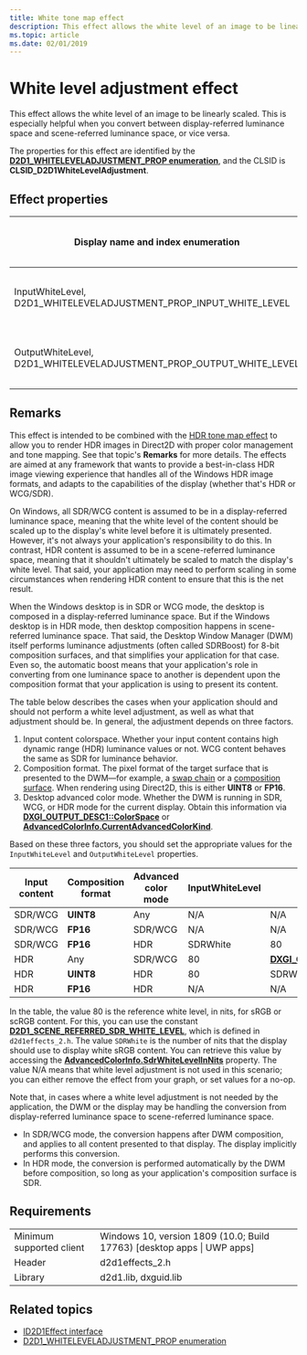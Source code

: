 ```yaml
---
title: White tone map effect
description: This effect allows the white level of an image to be linearly scaled. This is especially helpful when you convert between display-referred luminance space and scene-referred luminance space, or vice versa.
ms.topic: article
ms.date: 02/01/2019
---
```


# White level adjustment effect

This effect allows the white level of an image to be linearly scaled. This is especially helpful when you convert between display-referred luminance space and scene-referred luminance space, or vice versa.

The properties for this effect are identified by the [**D2D1_WHITELEVELADJUSTMENT_PROP enumeration**](/windows/desktop/api/d2d1effects_2/ne-d2d1effects_2-d2d1_whiteleveladjustment_prop), and the CLSID is **CLSID_D2D1WhiteLevelAdjustment**.

## Effect properties

| Display name and index enumeration | Type and default value | Description |
|-|-|-|
| InputWhiteLevel, D2D1_WHITELEVELADJUSTMENT_PROP_INPUT_WHITE_LEVEL | FLOAT | The white level of the input image, in nits. |
| OutputWhiteLevel, D2D1_WHITELEVELADJUSTMENT_PROP_OUTPUT_WHITE_LEVEL | FLOAT | The white level of the output image, in nits. |

## Remarks
This effect is intended to be combined with the [HDR tone map effect](hdr-tone-map-effect.md) to allow you to render HDR images in Direct2D with proper color management and tone mapping. See that topic's **Remarks** for more details. The effects are aimed at any framework that wants to provide a best-in-class HDR image viewing experience that handles all of the Windows HDR image formats, and adapts to the capabilities of the display (whether that's HDR or WCG/SDR).

On Windows, all SDR/WCG content is assumed to be in a display-referred luminance space, meaning that the white level of the content should be scaled up to the display's white level before it is ultimately presented. However, it's not always your application's responsibility to do this. In contrast, HDR content is assumed to be in a scene-referred luminance space, meaning that it shouldn't ultimately be scaled to match the display's white level. That said, your application may need to perform scaling in some circumstances when rendering HDR content to ensure that this is the net result.

When the Windows desktop is in SDR or WCG mode, the desktop is composed in a display-referred luminance space. But if the Windows desktop is in HDR mode, then desktop composition happens in scene-referred luminance space. That said, the Desktop Window Manager (DWM) itself performs luminance adjustments (often called SDRBoost) for 8-bit composition surfaces, and that simplifies your application for that case. Even so, the automatic boost means that your application's role in converting from one luminance space to another is dependent upon the composition format that your application is using to present its content.

The table below describes the cases when your application should and should not perform a white level adjustment, as well as what that adjustment should be. In general, the adjustment depends on three factors.

1. Input content colorspace. Whether your input content contains high dynamic range (HDR) luminance values or not. WCG content behaves the same as SDR for luminance behavior.
2. Composition format. The pixel format of the target surface that is presented to the DWM&mdash;for example, a [swap chain](/windows/desktop/api/dxgi/nn-dxgi-idxgiswapchain) or a [composition surface](/uwp/api/Windows.UI.Composition.ICompositionSurface). When rendering using Direct2D, this is either **UINT8** or **FP16**.
3. Desktop advanced color mode. Whether the DWM is running in SDR, WCG, or HDR mode for the current display. Obtain this information via [**DXGI_OUTPUT_DESC1::ColorSpace**](/windows/desktop/api/dxgi1_6/ns-dxgi1_6-dxgi_output_desc1) or [**AdvancedColorInfo.CurrentAdvancedColorKind**](/uwp/api/windows.graphics.display.advancedcolorinfo.currentadvancedcolorkind).

Based on these three factors, you should set the appropriate values for the `InputWhiteLevel` and `OutputWhiteLevel` properties.

|Input content|Composition format|Advanced color mode|InputWhiteLevel|OutputWhiteLevel|
|-|-|-|-|-|
|SDR/WCG|**UINT8**|Any|N/A|N/A|
|SDR/WCG|**FP16**|SDR/WCG|N/A|N/A|
|SDR/WCG|**FP16**|HDR|SDRWhite|80|
|HDR|Any|SDR/WCG|80|[**DXGI_OUTPUT_DESC1::MaxLuminance**](/windows/desktop/api/dxgi1_6/ns-dxgi1_6-dxgi_output_desc1)|
|HDR|**UINT8**|HDR|80|SDRWhite|
|HDR|**FP16**|HDR|N/A|N/A|

In the table, the value 80 is the reference white level, in nits, for sRGB or scRGB content. For this, you can use the constant [**D2D1_SCENE_REFERRED_SDR_WHITE_LEVEL**](/windows/desktop/direct2d/direct2d-constants), which is defined in `d2d1effects_2.h`. The value `SDRWhite` is the number of nits that the display should use to display white sRGB content. You can retrieve this value by accessing the [**AdvancedColorInfo.SdrWhiteLevelInNits**](/uwp/api/windows.graphics.display.advancedcolorinfo.sdrwhitelevelinnits) property. The value N/A means that white level adjustment is not used in this scenario; you can either remove the effect from your graph, or set values for a no-op.

Note that, in cases where a white level adjustment is not needed by the application, the DWM or the display may be handling the conversion from display-referred luminance space to scene-referred luminance space.

- In SDR/WCG mode, the conversion happens after DWM composition, and applies to all content presented to that display. The display implicitly performs this conversion.
- In HDR mode, the conversion is performed automatically by the DWM before composition, so long as your application's composition surface is SDR.

## Requirements

| | |
|-|-|
| Minimum supported client | Windows 10, version 1809 (10.0; Build 17763) \[desktop apps \| UWP apps\] |
| Header | d2d1effects\_2.h |
| Library | d2d1.lib, dxguid.lib |

## Related topics

* [ID2D1Effect interface](/windows/desktop/api/d2d1_1/nn-d2d1_1-id2d1effect)
* [D2D1_WHITELEVELADJUSTMENT_PROP enumeration](/windows/desktop/api/d2d1effects_2/ne-d2d1effects_2-d2d1_whiteleveladjustment_prop)
